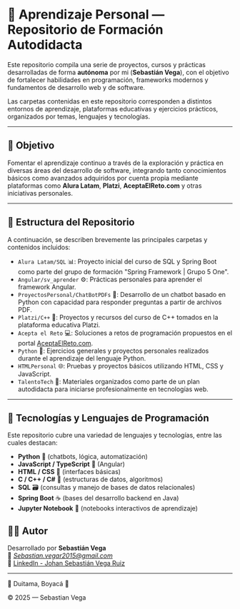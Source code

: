 # 📘 Aprendizaje Personal — Repositorio de Formación Autodidacta

Este repositorio compila una serie de proyectos, cursos y prácticas desarrolladas de forma **autónoma** por mi (**Sebastián Vega**), con el objetivo de fortalecer habilidades en programación, frameworks modernos y fundamentos de desarrollo web y de software.  

Las carpetas contenidas en este repositorio corresponden a distintos entornos de aprendizaje, plataformas educativas y ejercicios prácticos, organizados por temas, lenguajes y tecnologías.

---

## 🧠 Objetivo

Fomentar el aprendizaje continuo a través de la exploración y práctica en diversas áreas del desarrollo de software, integrando tanto conocimientos básicos como avanzados adquiridos por cuenta propia mediante plataformas como **Alura Latam**, **Platzi**, **AceptaElReto.com** y otras iniciativas personales.

---

## 📁 Estructura del Repositorio

A continuación, se describen brevemente las principales carpetas y contenidos incluidos:

- `Alura Latam/SQL` 📊: Proyecto inicial del curso de SQL y Spring Boot como parte del grupo de formación "Spring Framework | Grupo 5 One".
- `Angular/sv_aprender` ⚙️: Prácticas personales para aprender el framework Angular.
- `ProyectosPersonal/ChatBotPDFs` 🤖: Desarrollo de un chatbot basado en Python con capacidad para responder preguntas a partir de archivos PDF.
- `Platzi/C++` 🧮: Proyectos y recursos del curso de C++ tomados en la plataforma educativa Platzi.
- `Acepta el Reto` 💻: Soluciones a retos de programación propuestos en el portal [AceptaElReto.com](https://www.aceptaelreto.com/).
- `Python` 🐍: Ejercicios generales y proyectos personales realizados durante el aprendizaje del lenguaje Python.
- `HTMLPersonal` 🌐: Pruebas y proyectos básicos utilizando HTML, CSS y JavaScript.
- `TalentoTech` 🚀: Materiales organizados como parte de un plan autodidacta para iniciarse profesionalmente en tecnologías web.

---

## 🧰 Tecnologías y Lenguajes de Programación

Este repositorio cubre una variedad de lenguajes y tecnologías, entre las cuales destacan:

- **Python** 🐍 (chatbots, lógica, automatización)  
- **JavaScript / TypeScript** 📜 (Angular)  
- **HTML / CSS** 🎨 (interfaces básicas)  
- **C / C++ / C#** 🔧 (estructuras de datos, algoritmos)  
- **SQL** 🗃️ (consultas y manejo de bases de datos relacionales)  
- **Spring Boot** ☕ (bases del desarrollo backend en Java)  
- **Jupyter Notebook** 📓 (notebooks interactivos de aprendizaje)

## 👨‍🎓 Autor

Desarrollado por **Sebastián Vega**  
📧 *Sebastian.vegar2015@gmail.com*  
🔗 [LinkedIn - Johan Sebastián Vega Ruiz](https://www.linkedin.com/in/johan-sebastian-vega-ruiz-b1292011b/)

---
📍 Duitama, Boyacá 📍

© 2025 — Sebastian Vega
